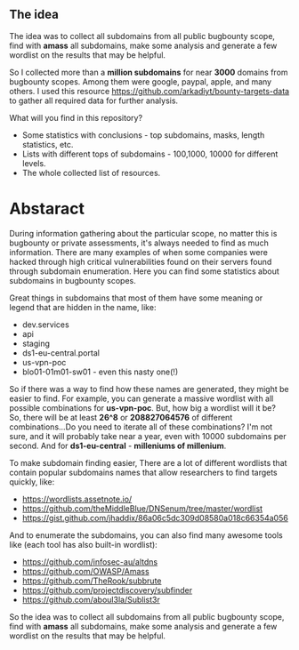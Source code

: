 ## The idea

The idea was to collect all subdomains from all public bugbounty scope, find with **amass** all subdomains, make some analysis and generate a few wordlist on the results that may be helpful.

So I collected more than a **million subdomains** for near **3000** domains from bugbounty scopes. Among them were google, paypal, apple, and many others. 
I used this resource https://github.com/arkadiyt/bounty-targets-data to gather all required data for further analysis.

What will you find in this repository?

- Some statistics with conclusions - top subdomains, masks, length statistics, etc.
- Lists with different tops of subdomains - 100,1000, 10000 for different levels.
- The whole collected list of resources.

# Abstaract 

During information gathering about the particular scope, no matter this is bugbounty or private assessments, it's always needed to find as much information. There are many examples of when some companies were hacked through high critical vulnerabilities found on their servers found through subdomain enumeration. Here you can find some statistics about subdomains in bugbounty scopes. 

Great things in subdomains that most of them have some meaning or legend that are hidden in the name, like:
- dev.services
- api
- staging
- ds1-eu-central.portal
- us-vpn-poc
- blo01-01m01-sw01 - even this nasty one(!)

So if there was a way to find how these names are generated, they might be easier to find. 
For example, you can generate a massive wordlist with all possible combinations for **us-vpn-poc**. But, how big a wordlist will it be? So, there will be at least **26^8** or **208827064576** of different combinations...Do you need to iterate all of these combinations? I'm not sure, and it will probably take near a year, even with 10000 subdomains per second.
And for **ds1-eu-central** - **milleniums of millenium**. 

To make subdomain finding easier, There are a lot of different wordlists that contain popular subdomains names that allow researchers to find targets quickly, like:
- https://wordlists.assetnote.io/
- https://github.com/theMiddleBlue/DNSenum/tree/master/wordlist
- https://gist.github.com/jhaddix/86a06c5dc309d08580a018c66354a056

And to enumerate the subdomains, you can also find many awesome tools like (each tool has also built-in wordlist):
- https://github.com/infosec-au/altdns
- https://github.com/OWASP/Amass
- https://github.com/TheRook/subbrute
- https://github.com/projectdiscovery/subfinder
- https://github.com/aboul3la/Sublist3r

So the idea was to collect all subdomains from all public bugbounty scope, find with **amass** all subdomains, make some analysis and generate a few wordlist on the results that may be helpful.

